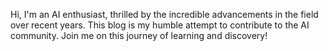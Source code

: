 Hi, I'm an AI enthusiast, thrilled by the incredible advancements in the field over recent years. This blog is my humble attempt to contribute to the AI community. Join me on this journey of learning and discovery!
